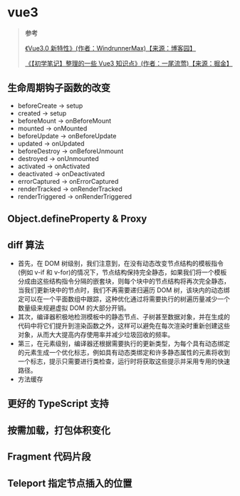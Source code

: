 # vue3

> **参考**
>
> [《Vue3.0 新特性》(作者：WindrunnerMax)【来源：博客园】](https://www.cnblogs.com/WindrunnerMax/p/14394440.html)
>
> [《【初学笔记】整理的一些 Vue3 知识点》(作者：一尾流莺)【来源：掘金】](https://juejin.cn/post/6977004323742220319)

## 生命周期钩子函数的改变

- beforeCreate -> setup
- created -> setup
- beforeMount -> onBeforeMount
- mounted -> onMounted
- beforeUpdate -> onBeforeUpdate
- updated -> onUpdated
- beforeDestroy -> onBeforeUnmount
- destroyed -> onUnmounted
- activated -> onActivated
- deactivated -> onDeactivated
- errorCaptured -> onErrorCaptured
- renderTracked -> onRenderTracked
- renderTriggered -> onRenderTriggered

## Object.defineProperty & Proxy

## diff 算法

- 首先，在 DOM 树级别，我们注意到，在没有动态改变节点结构的模板指令(例如 v-if 和 v-for)的情况下，节点结构保持完全静态，如果我们将一个模板分成由这些结构指令分隔的嵌套块，则每个块中的节点结构将再次完全静态，当我们更新块中的节点时，我们不再需要递归遍历 DOM 树，该块内的动态绑定可以在一个平面数组中跟踪，这种优化通过将需要执行的树遍历量减少一个数量级来规避虚拟 DOM 的大部分开销。
- 其次，编译器积极地检测模板中的静态节点、子树甚至数据对象，并在生成的代码中将它们提升到渲染函数之外，这样可以避免在每次渲染时重新创建这些对象，从而大大提高内存使用率并减少垃圾回收的频率。
- 第三，在元素级别，编译器还根据需要执行的更新类型，为每个具有动态绑定的元素生成一个优化标志，例如具有动态类绑定和许多静态属性的元素将收到一个标志，提示只需要进行类检查，运行时将获取这些提示并采用专用的快速路径。
- 方法缓存

## 更好的 TypeScript 支持

## 按需加载，打包体积变化

## Fragment 代码片段

## Teleport 指定节点插入的位置
